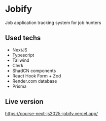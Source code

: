 # Jobify

Job application tracking system for job hunters

## Used techs

- NextJS
- Typescript
- Tailwind
- Clerk
- ShadCN components
- React Hook Form + Zod
- Render.com database
- Prisma

## Live version

https://course-next-js2025-jobify.vercel.app/
